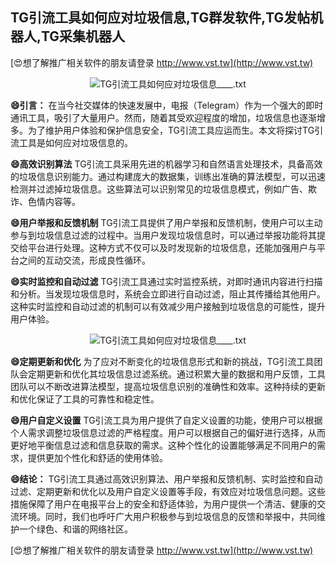 ## **TG引流工具如何应对垃圾信息,TG群发软件,TG发帖机器人,TG采集机器人**

[😍想了解推广相关软件的朋友请登录 http://www.vst.tw](http://www.vst.tw)

 <center><img src="https://vst.tw/MP4/tuiguang/png/3.png" alt="TG引流工具如何应对垃圾信息____.txt"></center>

**😄引言：**
在当今社交媒体的快速发展中，电报（Telegram）作为一个强大的即时通讯工具，吸引了大量用户。然而，随着其受欢迎程度的增加，垃圾信息也逐渐增多。为了维护用户体验和保护信息安全，TG引流工具应运而生。本文将探讨TG引流工具是如何应对垃圾信息的。

**😄高效识别算法**
TG引流工具采用先进的机器学习和自然语言处理技术，具备高效的垃圾信息识别能力。通过构建庞大的数据集，训练出准确的算法模型，可以迅速检测并过滤掉垃圾信息。这些算法可以识别常见的垃圾信息模式，例如广告、欺诈、色情内容等。

**😄用户举报和反馈机制**
TG引流工具提供了用户举报和反馈机制，使用户可以主动参与到垃圾信息过滤的过程中。当用户发现垃圾信息时，可以通过举报功能将其提交给平台进行处理。这种方式不仅可以及时发现新的垃圾信息，还能加强用户与平台之间的互动交流，形成良性循环。

**😄实时监控和自动过滤**
TG引流工具通过实时监控系统，对即时通讯内容进行扫描和分析。当发现垃圾信息时，系统会立即进行自动过滤，阻止其传播给其他用户。这种实时监控和自动过滤的机制可以有效减少用户接触到垃圾信息的可能性，提升用户体验。

 <center><img src="https://vst.tw/MP4/tuiguang/png/3.png" alt="TG引流工具如何应对垃圾信息____.txt"></center>

**😄定期更新和优化**
为了应对不断变化的垃圾信息形式和新的挑战，TG引流工具团队会定期更新和优化其垃圾信息过滤系统。通过积累大量的数据和用户反馈，工具团队可以不断改进算法模型，提高垃圾信息识别的准确性和效率。这种持续的更新和优化保证了工具的可靠性和稳定性。

**😄用户自定义设置**
TG引流工具为用户提供了自定义设置的功能，使用户可以根据个人需求调整垃圾信息过滤的严格程度。用户可以根据自己的偏好进行选择，从而更好地平衡信息过滤和信息获取的需求。这种个性化的设置能够满足不同用户的需求，提供更加个性化和舒适的使用体验。

**😄结论：**
TG引流工具通过高效识别算法、用户举报和反馈机制、实时监控和自动过滤、定期更新和优化以及用户自定义设置等手段，有效应对垃圾信息问题。这些措施保障了用户在电报平台上的安全和舒适体验，为用户提供一个清洁、健康的交流环境。同时，我们也呼吁广大用户积极参与到垃圾信息的反馈和举报中，共同维护一个绿色、和谐的网络社区。

[😍想了解推广相关软件的朋友请登录 http://www.vst.tw](http://www.vst.tw)



